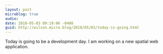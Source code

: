 ```yaml
---
layout: post
microblog: true
audio: 
date: 2018-05-03 09:19:06 -0400
guid: http://wilson.micro.blog/2018/05/03/today-is-going.html
---
```

Today is going to be a development day. I am working on a new spatial web application. 
